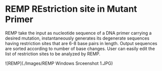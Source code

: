 # REMP REstriction site in Mutant Primer
REMP take the input as nucleotide sequence of a DNA primer carrying a desired mutation, instantaneously generates its degenerate sequences having restriction sites that are 6-8 base pairs in length. Output sequences are sorted according to number of base changes. User can easily edit the list of restriction sites to be analyzed by REMP.

![REMP](./Images/REMP Windows Srceenshot 1.JPG)
